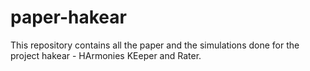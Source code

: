 # paper-hakear

This repository contains all the paper and the simulations done for the project hakear -  HArmonies KEeper and Rater. 